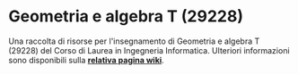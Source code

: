 # Geometria e algebra T (29228)

Una raccolta di risorse per l'insegnamento di Geometria e algebra T (29228)
del Corso di Laurea in Ingegneria Informatica. Ulteriori informazioni sono
disponibili sulla [**relativa pagina
wiki**](https://cartabinaria.students.cs.unibo.it/wiki/raccolte-di-risorse).
